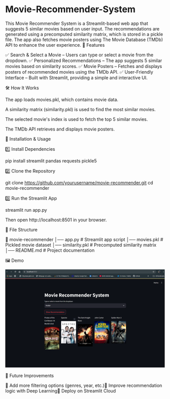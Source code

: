 
# Movie-Recommender-System
This Movie Recommender System is a Streamlit-based web app that suggests 5 similar movies based on user input. The recommendations are generated using a precomputed similarity matrix, which is stored in a pickle file. The app also fetches movie posters using The Movie Database (TMDb) API to enhance the user experience.
🚀 Features

✅ Search & Select a Movie – Users can type or select a movie from the dropdown.
✅ Personalized Recommendations – The app suggests 5 similar movies based on similarity scores.
✅ Movie Posters – Fetches and displays posters of recommended movies using the TMDb API.
✅ User-Friendly Interface – Built with Streamlit, providing a simple and interactive UI.

🛠️ How It Works

The app loads movies.pkl, which contains movie data.

A similarity matrix (similarity.pkl) is used to find the most similar movies.

The selected movie's index is used to fetch the top 5 similar movies.

The TMDb API retrieves and displays movie posters.

🔧 Installation & Usage

1️⃣ Install Dependencies

pip install streamlit pandas requests pickle5

2️⃣ Clone the Repository

git clone https://github.com/yourusername/movie-recommender.git
cd movie-recommender

3️⃣ Run the Streamlit App

streamlit run app.py

Then open http://localhost:8501 in your browser.

📂 File Structure

📁 movie-recommender
│── app.py                # Streamlit app script
│── movies.pkl            # Pickled movie dataset
│── similarity.pkl        # Precomputed similarity matrix
│── README.md             # Project documentation

🖼️ Demo

![Project Screeenshot](images/Screenshot1.png)

🌟 Future Improvements

🔹 Add more filtering options (genres, year, etc.)🔹 Improve recommendation logic with Deep Learning🔹 Deploy on Streamlit Cloud
